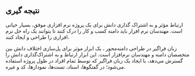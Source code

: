 
## نتیجه گیری

ارتباط مؤثر و به اشتراک گذاری دانش برای یک پروژه نرم افزاری موفق، بسیار حیاتی است. مهندسان نرم افزار باید دامنه کسب و کار را درک کنند تا بتوانند یک راه حل نرم افزاری را طراحی و ایجاد کنند.

زبان فراگیر در طراحی دامنه‌محور ، یک ابزار موثر برای پل‌سازی اختلاف دانش بین متخصصان دامنه و مهندسان نرم‌افزار است. این ابزار ارتباط و به اشتراک‌گذاری دانش را گسترش می‌دهد، با ایجاد یک زبان فراگیر که توسط تمام افراد در طول پروژه استفاده می‌شود؛ در گفتگوها، اسناد، تست‌ها، نمودارها، کد  و غیره.